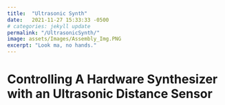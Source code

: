 ```yaml
---
title:  "Ultrasonic Synth"
date:   2021-11-27 15:33:33 -0500
# categories: jekyll update
permalink: "/UltrasonicSynth/"
image: assets/Images/Assembly_Img.PNG
excerpt: "Look ma, no hands."
---
```


# Controlling A Hardware Synthesizer with an Ultrasonic Distance Sensor
